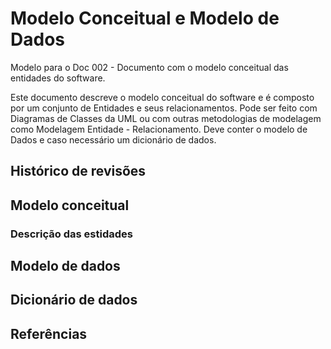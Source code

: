 # Modelo Conceitual e Modelo de Dados 
Modelo para o Doc 002 - Documento com o modelo conceitual das entidades do software.

Este documento descreve o modelo conceitual do software e é composto por um conjunto de Entidades e seus relacionamentos. Pode ser feito com Diagramas de Classes da UML ou com outras metodologias de modelagem como Modelagem Entidade - Relacionamento. Deve conter o modelo de Dados e caso necessário um dicionário de dados.  


## Histórico de revisões

## Modelo conceitual

### Descrição das estidades

## Modelo de dados

## Dicionário de dados

## Referências
